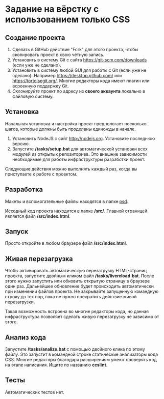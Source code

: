 # Задание на вёрстку с использованием только CSS

## Создание проекта
1. Сделать в GitHub действие "Fork" для этого проекта, чтобы скопировать проект в свою чётную запись.
2. Установить в систему Git с сайта https://git-scm.com/downloads (если уже не сделано).
3. Установить в систему любой GUI для работы с Git (если уже не сделано). Например https://desktop.github.com/ или https://tortoisegit.org/. Многие редакторы кода имеют плагин или всроенную поддержку Git.
4. *Склонируйте* проект по адресу из **своего аккаунта** локально в файловую систему. 

## Установка
Начальная установка и настройка проект предпологает несколько шагов, которые должны быть проделаны единожды в начале.

1. Установить NodeJS с сайт http://nodejs.org. Установите последнюю версию.
2. Запустите **/tasks/setup.bat** для автоматической установки всех модулей из открытых репозиториев. Это внешние зависимости необходимые для работы инфраструктуры разработки проект.

Следующие действия можно выполнять каждый раз, когда вы приступаете к работе с проектом.

## Разработка
Макеты и вспомогательные файлы находятся в папке [psd](./psd).

Исходный код проекта находится в папке **/src/**. Главной страницей является файл **/src/index.html**.

## Запуск
Просто откройте в любом браузере файл **/src/index.html**.

## Живая перезагрузка
Чтобы активировать автоматическую перезагрузку HTML-страниц проекта, запустите двойным кликом файл **/tasks/livereload.bat**. После этого нужно запустить или обновить открытую страницу в браузере один раз. Дальнейшее обновление будет происходить автоматически при изменении файлов проекта. Не закрывайте запущенную командную строку до тех пор, пока не нужно прекратить действие живой перезагрузки.

Такая возможность встроена во многие редакторы кода, но данная инфраструктура позволяет сделать живую перезагрузку не зависимо от этого.

## Анализ кода
Запустите **/tasks/analize.bat** с помощью двойного клика по этому файлу. Это запустит в командной строке статические анализаторы кода CSS. Многие редакторы благодаря расширениям умеют проверять код на этапе написания. Ищите по названию **ccslint**.

## Тесты
Автоматических тестов нет.

